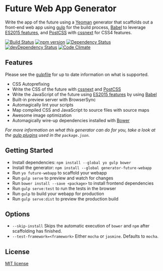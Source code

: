 # Future Web App Generator

Write the app of the future using a [Yeoman](http://yeoman.io) generator that scaffolds out a front-end web app using [gulp](http://gulpjs.com/) for the build process, [Babel](https://babeljs.io) to leverage [ES2015 features](https://babeljs.io/docs/learn-es2015/), and [PostCSS](https://github.com/postcss/postcss) with [cssnext](http://cssnext.io) for CSS4 features.

[![Build Status](https://travis-ci.org/MrDoctorJ/generator-future-webapp.svg?branch=master)](https://travis-ci.org/MrDoctorJ/generator-future-webapp)
[![npm version](https://badge.fury.io/js/generator-future-webapp.svg)](https://www.npmjs.com/package/generator-future-webapp)
[![Dependency Status](https://david-dm.org/mrdoctorj/generator-future-webapp.svg)](https://david-dm.org/mrdoctorj/generator-future-webapp)
[![devDependency Status](https://david-dm.org/mrdoctorj/generator-future-webapp/dev-status.svg)](https://david-dm.org/mrdoctorj/generator-future-webapp#info=devDependencies)
[![Code Climate](https://codeclimate.com/repos/56985245d90d30081400c8b1/badges/46683a80165265e287b3/gpa.svg)](https://codeclimate.com/repos/56985245d90d30081400c8b1/feed)

## Features

Please see the [gulpfile](app/templates/gulpfile.babel.js) for up to date information on what is supported.

* CSS Autoprefixing
* Write the CSS of the future with [cssnext](http://cssnext.io) and [PostCSS](https://github.com/postcss/postcss)
* Write the JavaScript of the future using [ES2015 features](https://babeljs.io/docs/learn-es2015/) by using [Babel](https://babeljs.io)
* Built-in preview server with BrowserSync
* Automagically lint your scripts
* Map compiled CSS and JavaScript to source files with source maps
* Awesome image optimization
* Automagically wire-up dependencies installed with [Bower](http://bower.io)

*For more information on what this generator can do for you, take a look at the [gulp plugins](app/templates/_package.json) used in the `package.json`.*


## Getting Started

- Install dependencies: `npm install --global yo gulp bower`
- Install the generator: `npm install --global generator-future-webapp`
- Run `yo future-webapp` to scaffold your webapp
- Run `gulp serve` to preview and watch for changes
- Run `bower install --save <package>` to install frontend dependencies
- Run `gulp serve:test` to run the tests in the browser
- Run `gulp` to build your webapp for production
- Run `gulp serve:dist` to preview the production build


## Options

- `--skip-install`
  Skips the automatic execution of `bower` and `npm` after scaffolding has finished.
- `--test-framework=<framework>`
  Either `mocha` or `jasmine`. Defaults to `mocha`.

## License

[MIT license](https://opensource.org/licenses/MIT)
